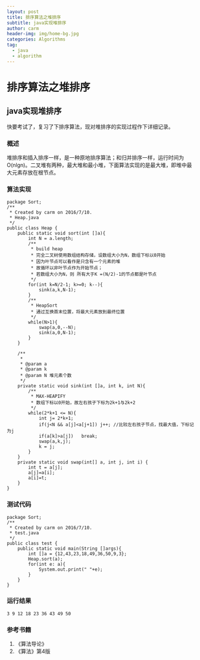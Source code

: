 ```yaml
---
layout: post
title: 排序算法之堆排序
subtitle: java实现堆排序
author: carm
header-img: img/home-bg.jpg
categories: Algorithms
tag:
  - java
  - algorithm
---
```

# 排序算法之堆排序

## java实现堆排序
快要考试了，复习了下排序算法，现对堆排序的实现过程作下详细记录。

### 概述
堆排序和插入排序一样，是一种原地排序算法；和归并排序一样，运行时间为O(nlgn)。二叉堆有两种，最大堆和最小堆，下面算法实现的是最大堆，即堆中最大元素存放在根节点。

### 算法实现
	package Sort;
	/**
 	 * Created by carm on 2016/7/10.
 	 * Heap.java
 	 */
	public class Heap {
		public static void sort(int []a){
	        int N = a.length;
	        /**
	         * build heap
	         * 完全二叉树使用数组结构存储，设数组大小为N，数组下标以0开始
	         * 因为叶节点可以看作是只含有一个元素的堆
	         * 故循环以非叶节点作为开始节点；
	         * 若数组大小为N，则 所有大于K =(N/2)-1的节点都是叶节点
	         */
	        for(int k=N/2-1; k>=0; k--){
	            sink(a,k,N-1);
	        }
	        /**
	         * HeapSort
	         * 通过互换首末位置，将最大元素放到最终位置
	         */
	        while(N>1){
	            swap(a,0,--N);
	            sink(a,0,N-1);
	        }
	    }
	
	    /**
	     *
	     * @param a
	     * @param k
	     * @param N 堆元素个数
	     */
	    private static void sink(int []a, int k, int N){
	        /**
	         * MAX-HEAPIFY
	         * 数组下标以0开始，故左右孩子下标为2k+1与2k+2
	         */
	        while(2*k+1 <= N){
	            int j= 2*k+1;
	            if(j<N && a[j]<a[j+1]) j++; //比较左右孩子节点，找最大值，下标记为j
	            if(a[k]>a[j])   break;
	            swap(a,k,j);
	            k = j;
	        }
	    }
	    private static void swap(int[] a, int j, int i) {
	        int t = a[j];
	        a[j]=a[i];
	        a[i]=t;
	    }
	}

### 测试代码
	package Sort;
	/**
	 * Created by carm on 2016/7/10.
	 * test.java
 	 */
	public class test {
	    public static void main(String []args){
	        int []a = {12,43,23,18,49,36,50,9,3};
	        Heap.sort(a);
	        for(int e: a){
	            System.out.print(" "+e);
	        }
	    }
	}

### 运行结果
	3 9 12 18 23 36 43 49 50

### 参考书籍
1. 《算法导论》
2. 《算法》第4版
